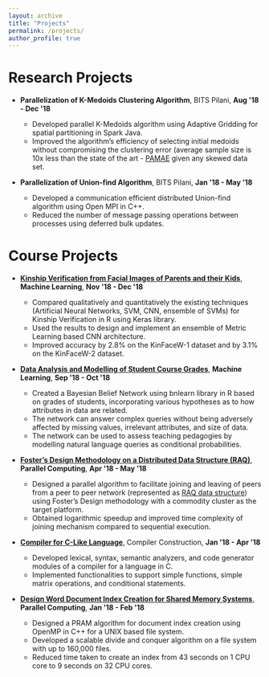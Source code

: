 ```yaml
---
layout: archive
title: "Projects"
permalink: /projects/
author_profile: true
---
```


Research Projects
======
* **Parallelization of K-Medoids Clustering Algorithm**, BITS Pilani, **Aug '18 - Dec '18**
    * Developed parallel K-Medoids algorithm using Adaptive Gridding for spatial partitioning in Spark Java.
    * Improved the algorithm’s efficiency of selecting initial medoids without compromising the clustering error (average sample size is 10x less than the state of the art - [PAMAE](https://www.kdd.org/kdd2017/papers/view/pamae-parallel-k-medoids-clustering-with-high-accuracy-and-efficiency) given any skewed data set.

* **Parallelization of Union-find Algorithm**, BITS Pilani, **Jan '18 - May '18**
    * Developed a communication efficient distributed Union-find algorithm using Open MPI in C++.
    * Reduced the number of message passing operations between processes using deferred bulk updates.

Course Projects
======
* **[Kinship Verification from Facial Images of Parents and their Kids](https://1drv.ms/b/s!Avpe_Wh3r4Bfg4I5m5y8E6r0dl9w-Q?e=KugDQZ)**, **Machine Learning**, **Nov '18 - Dec '18**
    * Compared qualitatively and quantitatively the existing techniques (Artificial Neural Networks, SVM, CNN, ensemble of SVMs) for Kinship Verification in R using Keras library.
    * Used the results to design and implement an ensemble of Metric Learning based CNN architecture.
    * Improved accuracy by 2.8\% on the KinFaceW-1 dataset and by 3.1\% on the KinFaceW-2 dataset.

* **[Data Analysis and Modelling of Student Course Grades](https://1drv.ms/b/s!Avpe_Wh3r4Bfg4I1OFsB7IxLlPSafA?e=DflKKs)**, **Machine Learning**, **Sep '18 - Oct '18**
    * Created a Bayesian Belief Network using bnlearn library in R based on grades of students, incorporating various hypotheses as to how attributes in data are related. 
    * The network can answer complex queries without being adversely affected by missing values, irrelevant attributes, and size of data.
    * The network can be used to assess teaching pedagogies by modelling natural language queries as conditional probabilities.

* **[Foster’s Design Methodology on a Distributed Data Structure (RAQ)](https://1drv.ms/b/s!Avpe_Wh3r4BfgvcVSlIvhp9oIuwjOQ?e=ZQghW1)**, **Parallel Computing**, **Apr '18 - May '18**
    * Designed a parallel algorithm to facilitate joining and leaving of peers from a peer to peer network (represented as [RAQ data structure](http://faculty.marshall.usc.edu/Hamid-Nazerzadeh/pdf/raq.pdf)) using Foster’s Design methodology with a commodity cluster as the target platform.
    * Obtained logarithmic speedup and improved time complexity of joining mechanism compared to sequential execution.

* **[Compiler for C-Like Language](https://github.com/VigneshN1997/Toy-Compiler-in-C)**, Compiler Construction, **Jan '18 - Apr '18**
    * Developed lexical, syntax, semantic analyzers, and code generator modules of a compiler for a language in C.
    * Implemented functionalities to support simple functions, simple matrix operations, and conditional statements.

* **[Design Word Document Index Creation for Shared Memory Systems](https://github.com/VigneshN1997/Word-Document-Frequency-PRAM-Algorithm)**, **Parallel Computing**, **Jan '18 - Feb '18**
    * Designed a PRAM algorithm for document index creation using OpenMP in C++ for a UNIX based file system.
    * Developed a scalable divide and conquer algorithm on a file system with up to 160,000 files.
    * Reduced time taken to create an index from 43 seconds on 1 CPU core to 9 seconds on 32 CPU cores.